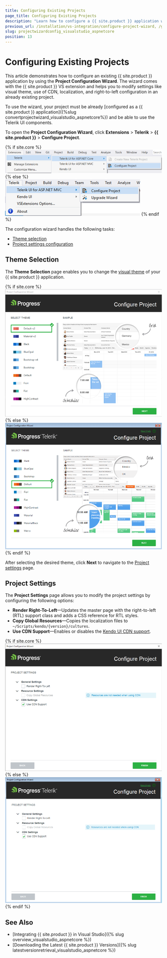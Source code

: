 ```yaml
---
title: Configuring Existing Projects
page_title: Configuring Existing Projects
description: "Learn how to configure a {{ site.product }} application with Visual Studio."
previous_url: /installation/vs-integration/configure-project-wizard, /getting-started/vs-integration/configure-project-wizard, /vs-integration-mvc/configure-project-wizard
slug: projectwizardconfig_visualstudio_aspnetcore
position: 13
---
```


# Configuring Existing Projects

This article demonstrates how to configure an existing {{ site.product }} application by using the **Project Configuration Wizard**. The wizard comes with the {{ site.product }} VS extension and helps you to modify settings like visual theme, use of CDN, localization, and right-to-left configuration in an already existing project.

To use the wizard, your project must be already [configured as a {{ site.product }} application]({%slug convertprojectwizard_visualstudio_aspnetcore%}) and be able to use the Telerik UI components.

To open the **Project Configuration Wizard**, click **Extensions** > **Telerik** > **{{ site.product }}** > **Configure Project**.

{% if site.core %}
![{{ site.product_short }} Visual Studio 2019 Extensions menu](../vs-integration/images/configure-project-core.png)
{% else %}
![{{ site.product_short }} Visual Studio 2019 Extensions menu](../vs-integration/images/images-mvc/configure_menu.png)
{% endif %}

The configuration wizard handles the following tasks:  
- [Theme selection](#theme-selection)
- [Project settings configuration](#project-settings)

## Theme Selection

The **Theme Selection** page enables you to change the [visual theme](https://docs.telerik.com/kendo-ui/styles-and-layout/appearance-styling#getting-started) of your {{ site.product }} application.

{% if site.core %}
![{{ site.product_short }} Visual theme configuration page of the Project Configuration Wizard](../vs-integration/images/configure_theme.png)
{% else %}
![{{ site.product_short }} Visual theme configuration page of the Project Configuration Wizard](../vs-integration/images/images-mvc/configure_theme.png)
{% endif %}

After selecting the desired theme, click **Next** to navigate to the [Project settings](#project-settings) page.

## Project Settings

The **Project Settings** page allows you to modify the project settings by configuring the following options:

- **Render Right-To-Left**&mdash;Updates the master page with the right-to-left (RTL) support class and adds a CSS reference for RTL styles.
- **Copy Global Resources**&mdash;Copies the localization files to `~/Scripts/kendo/{version}/cultures`.
- **Use CDN Support**&mdash;Enables or disables the [Kendo UI CDN support](https://docs.telerik.com/kendo-ui/intro/installation/cdn-service).

{% if site.core %}
![{{ site.product_short }} Project settings configuration page of the Project Configuration Wizard](../vs-integration/images/configure_settings.png)
{% else %}
![{{ site.product_short }} Project settings configuration page of the Project Configuration Wizard](../vs-integration/images/images-mvc/configure_settings.png)
{% endif %}

## See Also

* [Integrating {{ site.product }} in Visual Studio]({% slug overview_visualstudio_aspnetcore %})
* [Downloading the Latest {{ site.product }} Versions]({% slug latestversionretrieval_visualstudio_aspnetcore %})
